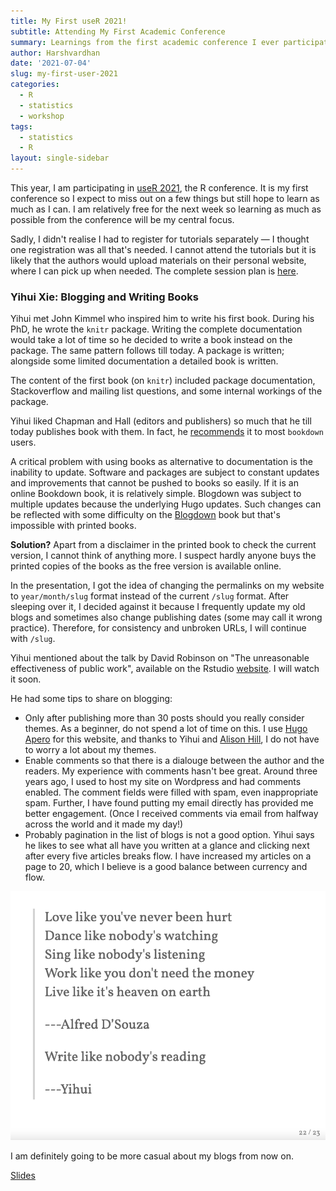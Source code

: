 ```yaml
---
title: My First useR 2021!
subtitle: Attending My First Academic Conference
summary: Learnings from the first academic conference I ever participated.
author: Harshvardhan
date: '2021-07-04'
slug: my-first-user-2021
categories:
  - R
  - statistics
  - workshop
tags:
  - statistics
  - R
layout: single-sidebar
---
```


This year, I am participating in [useR 2021](https://user2021.r-project.org), the R conference. It is my first conference so I expect to miss out on a few things but still hope to learn as much as I can. I am relatively free for the next week so learning as much as possible from the conference will be my central focus. 

Sadly, I didn't realise I had to register for tutorials separately — I thought one registration was all that's needed. I cannot attend the tutorials but it is likely that the authors would upload materials on their personal website, where I can pick up when needed. The complete session plan is [here](/docs/useR_2021_schedule.pdf).

### Yihui Xie: Blogging and Writing Books

Yihui met John Kimmel who inspired him to write his first book. During his PhD, he wrote the `knitr` package. Writing the complete documentation would take a lot of time so he decided to write a book instead on the package. The same pattern follows till today. A package is written; alongside some limited documentation a detailed book is written.

The content of the first book (on `knitr`) included package documentation, Stackoverflow and mailing list questions, and some internal workings of the package.

Yihui liked Chapman and Hall (editors and publishers) so much that he till today publishes book with them. In fact, he [recommends](https://yihui.org/en/2018/08/bookdown-crc/) it to most `bookdown` users.

A critical problem with using books as alternative to documentation is the inability to update. Software and packages are subject to constant updates and improvements that cannot be pushed to books so easily. If it is an online Bookdown book, it is relatively simple. Blogdown was subject to multiple updates because the underlying Hugo updates. Such changes can be reflected with some difficulty on the [Blogdown](https://bookdown.org/yihui/blogdown/) book but that's impossible with printed books. 

**Solution?** Apart from a disclaimer in the printed book to check the current version, I cannot think of anything more. I suspect hardly anyone buys the printed copies of the books as the free version is available online.

In the presentation, I got the idea of changing the permalinks on my website to `year/month/slug` format instead of the current `/slug` format. After sleeping over it, I decided against it because I frequently update my old blogs and sometimes also change publishing dates (some may call it wrong practice). Therefore, for consistency and unbroken URLs, I will continue with `/slug`.

Yihui mentioned about the talk by David Robinson on "The unreasonable effectiveness of public work", available on the Rstudio [website](https://www.rstudio.com/resources/rstudioconf-2019/the-unreasonable-effectiveness-of-public-work/). I will watch it soon.

He had some tips to share on blogging:

- Only after publishing more than 30 posts should you really consider themes. As a beginner, do not spend a lot of time on this. I use [Hugo Apero](https://github.com/hugo-apero/hugo-apero-docs) for this website, and thanks to Yihui and [Alison Hill](https://alison.rbind.io), I do not have to worry a lot about my themes.
- Enable comments so that there is a dialouge between the author and the readers. My experience with comments hasn't bee great. Around three years ago, I used to host my site on Wordpress and had comments enabled. The comment fields were filled with spam, even inappropriate spam. Further, I have found putting my email directly has provided me better engagement. (Once I received comments via email from halfway across the world and it made my day!)
- Probably pagination in the list of blogs is not a good option. Yihui says he likes to see what all have you written at a glance and clicking next after every five articles breaks flow. I have increased my articles on a page to 20, which I believe is a good balance between currency and flow.

![Key Message for Yihui's Talk](images/yihui.png)

I am definitely going to be more casual about my blogs from now on.

[Slides](slides.yihui.org/2021-useR-journey.html)



